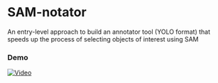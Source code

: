 # SAM-notator
An entry-level approach to build an annotator tool (YOLO format) that speeds up the process of selecting objects of interest using SAM

### Demo

[![Video](https://img.youtube.com/vi/9W1M8kxq8ms/0.jpg)](https://www.youtube.com/watch?v=9W1M8kxq8ms)
